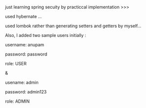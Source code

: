 

just learning spring secuity by practiccal implementation >>> 

used hybernate ...


used lombok rather than generating setters and getters by myself...





Also, I added two sample users initially :

username: anupam

password: password

role: USER


&

usename: admin

password: admin123

role: ADMIN

